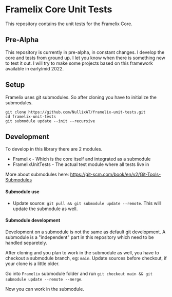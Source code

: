 # Framelix Core Unit Tests

This repository contains the unit tests for the Framelix Core.

## Pre-Alpha

This repository is currently in pre-alpha, in constant changes. I develop the core and tests from ground up. I let you know when there is something new to test it out. I will try to make some projects based on this framework available in early/mid 2022.


## Setup

Framelix uses git submodules. So after cloning you have to initialize the submodules.

    git clone https://github.com/NullixAT/framelix-unit-tests.git
    cd framelix-unit-tests
    git submodule update --init --recursive

## Development

To develop in this library there are 2 modules.
* Framelix - Which is the core itself and integrated as a submodule
* FramelixUnitTests - The actual test module where all tests live in

More about submodules here: https://git-scm.com/book/en/v2/Git-Tools-Submodules

#### Submodule use

* Update source:  `git pull && git submodule update --remote`. This will update the submodule as well.

#### Submodule development
Development on a submodule is not the same as default git development. A submodule is a "independent" part in this repository which need to be handled separetely.

After cloning and you plan to work in the submodule as well, you have to checkout a submodule branch, eg: `main`. Update sources before checkout, if your clone is a little older.

Go into `Framelix` submodule folder and run `git checkout main && git submodule update --remote --merge`.

Now you can work in the submodule.